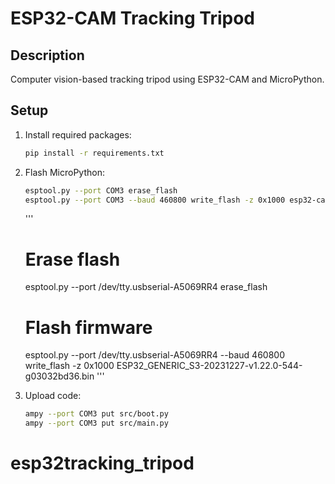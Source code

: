 # ESP32-CAM Tracking Tripod

## Description
Computer vision-based tracking tripod using ESP32-CAM and MicroPython.

## Setup
1. Install required packages:
   ```bash
   pip install -r requirements.txt
   ```

2. Flash MicroPython:
   ```bash
   esptool.py --port COM3 erase_flash
   esptool.py --port COM3 --baud 460800 write_flash -z 0x1000 esp32-cam-micropython.bin
   ```

   '''
   # Erase flash
   esptool.py --port /dev/tty.usbserial-A5069RR4 erase_flash

    # Flash firmware
   esptool.py --port /dev/tty.usbserial-A5069RR4 --baud 460800 write_flash -z 0x1000 ESP32_GENERIC_S3-20231227-v1.22.0-544-g03032bd36.bin
'''


3. Upload code:
   ```bash
   ampy --port COM3 put src/boot.py
   ampy --port COM3 put src/main.py
   ```

# esp32tracking_tripod
